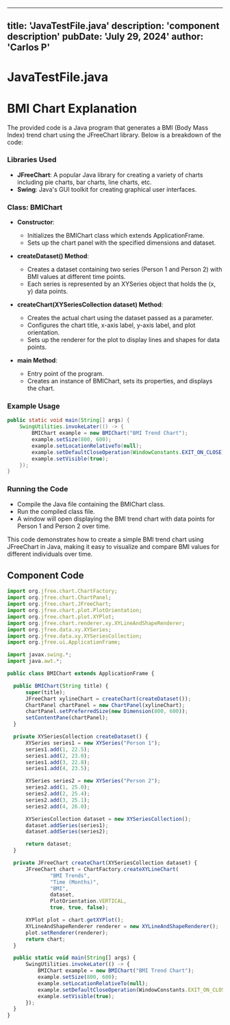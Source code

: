 ---
  title: 'JavaTestFile.java'
  description: 'component description'
  pubDate: 'July 29, 2024'
  author: 'Carlos P'
  ---
  
  
  
  # JavaTestFile.java
  # BMI Chart Explanation

The provided code is a Java program that generates a BMI (Body Mass Index) trend chart using the JFreeChart library. Below is a breakdown of the code:

### Libraries Used
- **JFreeChart**: A popular Java library for creating a variety of charts including pie charts, bar charts, line charts, etc.
- **Swing**: Java's GUI toolkit for creating graphical user interfaces.

### Class: BMIChart
- **Constructor**: 
  - Initializes the BMIChart class which extends ApplicationFrame.
  - Sets up the chart panel with the specified dimensions and dataset.

- **createDataset() Method**:
  - Creates a dataset containing two series (Person 1 and Person 2) with BMI values at different time points.
  - Each series is represented by an XYSeries object that holds the (x, y) data points.

- **createChart(XYSeriesCollection dataset) Method**:
  - Creates the actual chart using the dataset passed as a parameter.
  - Configures the chart title, x-axis label, y-axis label, and plot orientation.
  - Sets up the renderer for the plot to display lines and shapes for data points.

- **main Method**:
  - Entry point of the program.
  - Creates an instance of BMIChart, sets its properties, and displays the chart.

### Example Usage
```java
public static void main(String[] args) {
    SwingUtilities.invokeLater(() -> {
        BMIChart example = new BMIChart("BMI Trend Chart");
        example.setSize(800, 600);
        example.setLocationRelativeTo(null);
        example.setDefaultCloseOperation(WindowConstants.EXIT_ON_CLOSE);
        example.setVisible(true);
    });
}
```

### Running the Code
- Compile the Java file containing the BMIChart class.
- Run the compiled class file.
- A window will open displaying the BMI trend chart with data points for Person 1 and Person 2 over time.

This code demonstrates how to create a simple BMI trend chart using JFreeChart in Java, making it easy to visualize and compare BMI values for different individuals over time.
  
  ## Component Code
  ```jsx
  import org.jfree.chart.ChartFactory;
import org.jfree.chart.ChartPanel;
import org.jfree.chart.JFreeChart;
import org.jfree.chart.plot.PlotOrientation;
import org.jfree.chart.plot.XYPlot;
import org.jfree.chart.renderer.xy.XYLineAndShapeRenderer;
import org.jfree.data.xy.XYSeries;
import org.jfree.data.xy.XYSeriesCollection;
import org.jfree.ui.ApplicationFrame;

import javax.swing.*;
import java.awt.*;

public class BMIChart extends ApplicationFrame {

    public BMIChart(String title) {
        super(title);
        JFreeChart xylineChart = createChart(createDataset());
        ChartPanel chartPanel = new ChartPanel(xylineChart);
        chartPanel.setPreferredSize(new Dimension(800, 600));
        setContentPane(chartPanel);
    }

    private XYSeriesCollection createDataset() {
        XYSeries series1 = new XYSeries("Person 1");
        series1.add(1, 22.5);
        series1.add(2, 23.0);
        series1.add(3, 22.8);
        series1.add(4, 23.5);

        XYSeries series2 = new XYSeries("Person 2");
        series2.add(1, 25.0);
        series2.add(2, 25.4);
        series2.add(3, 25.1);
        series2.add(4, 26.0);

        XYSeriesCollection dataset = new XYSeriesCollection();
        dataset.addSeries(series1);
        dataset.addSeries(series2);

        return dataset;
    }

    private JFreeChart createChart(XYSeriesCollection dataset) {
        JFreeChart chart = ChartFactory.createXYLineChart(
                "BMI Trends",
                "Time (Months)",
                "BMI",
                dataset,
                PlotOrientation.VERTICAL,
                true, true, false);

        XYPlot plot = chart.getXYPlot();
        XYLineAndShapeRenderer renderer = new XYLineAndShapeRenderer();
        plot.setRenderer(renderer);
        return chart;
    }

    public static void main(String[] args) {
        SwingUtilities.invokeLater(() -> {
            BMIChart example = new BMIChart("BMI Trend Chart");
            example.setSize(800, 600);
            example.setLocationRelativeTo(null);
            example.setDefaultCloseOperation(WindowConstants.EXIT_ON_CLOSE);
            example.setVisible(true);
        });
    }
}
  ```
  